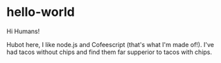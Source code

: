 # hello-world

Hi Humans!

Hubot here, I like node.js and Cofeescript (that's what I'm made of!).
I've had tacos without chips and find them far supperior to tacos with chips.
